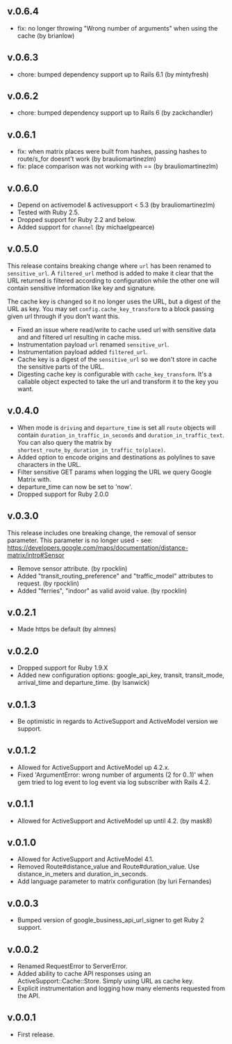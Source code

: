 ## v.0.6.4

* fix: no longer throwing "Wrong number of arguments" when using the cache (by brianlow)

## v.0.6.3

* chore: bumped dependency support up to Rails 6.1 (by mintyfresh)

## v.0.6.2

* chore: bumped dependency support up to Rails 6 (by zackchandler)

## v.0.6.1

* fix: when matrix places were built from hashes, passing hashes to route/s_for doesnt't work (by brauliomartinezlm)
* fix: place comparison was not working with == (by brauliomartinezlm)

## v.0.6.0

* Depend on activemodel & activesupport < 5.3 (by brauliomartinezlm)
* Tested with Ruby 2.5.
* Dropped support for Ruby 2.2 and below.
* Added support for `channel` (by michaelgpearce)

## v.0.5.0

This release contains breaking change where `url` has been renamed to
`sensitive_url`. A `filtered_url` method is added to make it clear that
the URL returned is filtered according to configuration while the other one
will contain sensitive information like key and signature.

The cache key is changed so it no longer uses the URL, but a digest of the URL
as key. You may set `config.cache_key_transform` to a block passing given url
through if you don't want this.

* Fixed an issue where read/write to cache used url with sensitive data and
  and filtered url resulting in cache miss.
* Instrumentation payload `url` renamed `sensitive_url`.
* Instrumentation payload added `filtered_url`.
* Cache key is a digest of the `sensitive_url` so we don't store in cache the
  sensitive parts of the URL.
* Digesting cache key is configurable with `cache_key_transform`. It's a callable
  object expected to take the url and transform it to the key you want.

## v.0.4.0
* When mode is `driving` and `departure_time` is set all `route` objects will contain
  `duration_in_traffic_in_seconds` and `duration_in_traffic_text`.
  You can also query the matrix by `shortest_route_by_duration_in_traffic_to(place)`.
* Added option to encode origins and destinations as polylines to save characters in the URL.
* Filter sensitive GET params when logging the URL we query Google Matrix with.
* departure_time can now be set to 'now'.
* Dropped support for Ruby 2.0.0

## v.0.3.0
This release includes one breaking change, the removal of sensor parameter.
This parameter is no longer used - see:
https://developers.google.com/maps/documentation/distance-matrix/intro#Sensor

* Remove sensor attribute. (by rpocklin)
* Added "transit_routing_preference" and "traffic_model" attributes to request. (by rpocklin)
* Added "ferries", "indoor" as valid avoid value. (by rpocklin)

## v.0.2.1
* Made https be default (by almnes)

## v.0.2.0
* Dropped support for Ruby 1.9.X
* Added new configuration options: google_api_key,
  transit, transit_mode, arrival_time and departure_time. (by lsanwick)


## v.0.1.3
* Be optimistic in regards to ActiveSupport and ActiveModel version we support.

## v.0.1.2
* Allowed for ActiveSupport and ActiveModel up 4.2.x.
* Fixed 'ArgumentError: wrong number of arguments (2 for 0..1)' when gem tried to log event to
  log event via log subscriber with Rails 4.2.

## v.0.1.1
* Allowed for ActiveSupport and ActiveModel up until 4.2. (by mask8)

## v.0.1.0
* Allowed for ActiveSupport and ActiveModel 4.1.
* Removed Route#distance_value and Route#duration_value. Use distance_in_meters and duration_in_seconds.
* Add language parameter to matrix configuration (by Iuri Fernandes)


## v.0.0.3
* Bumped version of google_business_api_url_signer to get Ruby 2 support.

## v.0.0.2

* Renamed RequestError to ServerError.
* Added ability to cache API responses using an ActiveSupport::Cache::Store. Simply using URL as cache key.
* Explicit instrumentation and logging how many elements requested from the API.


## v.0.0.1

* First release.
